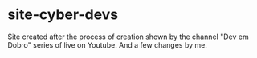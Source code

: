 # site-cyber-devs
Site created after the process of creation shown by the channel "Dev em Dobro" series of live on Youtube.
And a few changes by me.